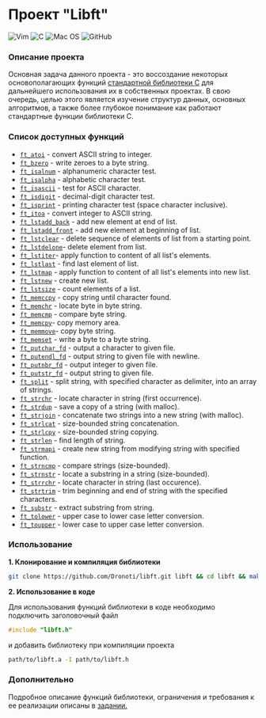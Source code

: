 # Проект "Libft"
![Vim](https://img.shields.io/badge/VIM-%2311AB00.svg?style=for-the-badge&logo=vim&logoColor=white)
![C](https://img.shields.io/badge/c-%2300599C.svg?style=for-the-badge&logo=c&logoColor=white)
![Mac OS](https://img.shields.io/badge/mac%20os-000000?style=for-the-badge&logo=macos&logoColor=F0F0F0)
![GitHub](https://img.shields.io/badge/github-%23121011.svg?style=for-the-badge&logo=github&logoColor=white)

### Описание проекта
Основная задача данного проекта - это воссоздание некоторых основополагающих функций [стандартной библиотеки С](https://en.wikipedia.org/wiki/C_standard_library) для дальнейшего использования их в собственных проектах.
В свою очередь, целью этого является изучение структур данных, основных алгоритмов, а также более глубокое понимание как работают стандартные функции библиотеки С.

### Список доступных функций
* [`ft_atoi`](./ft_atoi.c) - convert ASCII string to integer.
* [`ft_bzero`](./ft_bzero.c) - write zeroes to a byte string.
* [`ft_isalnum`](./ft_isalnum.c) - alphanumeric character test.
* [`ft_isalpha`](./ft_isalpha.c) - alphabetic character test.
* [`ft_isascii`](./ft_isascii.c) - test for ASCII character.
* [`ft_isdigit`](./ft_isdigit.c) - decimal-digit character test.
* [`ft_isprint`](./ft_isprint.c) - printing character test (space character inclusive).
* [`ft_itoa`](./ft_itoa.c) - convert integer to ASCII string.
* [`ft_lstadd_back`](./ft_lstadd_back.c) - add new element at end of list.
* [`ft_lstadd_front`](./ft_lstadd_front.c) - add new element at beginning of list.
* [`ft_lstclear`](./ft_lstclear.c) - delete sequence of elements of list from a starting point.
* [`ft_lstdelone`](./ft_lstdelone.c)- delete element from list.
* [`ft_lstiter`](./ft_lstiter.c)- apply function to content of all list's elements.
* [`ft_lstlast`](./ft_lstlast.c) - find last element of list.
* [`ft_lstmap`](./ft_lstmap.c) - apply function to content of all list's elements into new list.
* [`ft_lstnew`](./ft_lstnew.c) - create new list.
* [`ft_lstsize`](./ft_lstsize.c) - count elements of a list.
* [`ft_memccpy`](./ft_memccpy.c) - copy string until character found.
* [`ft_memchr`](./ft_memchr.c) - locate byte in byte string.
* [`ft_memcmp`](./ft_memcmp.c) - compare byte string.
* [`ft_memcpy`](./ft_memcpy.c)- copy memory area.
* [`ft_memmove`](./ft_memmove.c)- copy byte string.
* [`ft_memset`](./ft_memset.c) - write a byte to a byte string.
* [`ft_putchar_fd`](./ft_putchar_fd.c) - output a character to given file.
* [`ft_putendl_fd`](./ft_putendl_fd.c) - output string to given file with newline.
* [`ft_putnbr_fd`](./ft_putnbr_fd.c) - output integer to given file.
* [`ft_putstr_fd`](./ft_putstr_fd.c) - output string to given file.
* [`ft_split`](./ft_split.c) - split string, with specified character as delimiter, into an array of strings.
* [`ft_strchr`](./ft_strchr.c) - locate character in string (first occurrence).
* [`ft_strdup`](./ft_strdup.c) - save a copy of a string (with malloc).
* [`ft_strjoin`](./ft_strjoin.c) - concatenate two strings into a new string (with malloc).
* [`ft_strlcat`](./ft_strlcat.c) - size-bounded string concatenation.
* [`ft_strlcpy`](./ft_strlcpy.c) - size-bounded string copying.
* [`ft_strlen`](./ft_strlen.c) - find length of string.
* [`ft_strmapi`](./ft_strmapi.c) - create new string from modifying string with specified function.
* [`ft_strncmp`](./ft_strncmp.c) - compare strings (size-bounded).
* [`ft_strnstr`](./ft_strnstr.c) - locate a substring in a string (size-bounded).
* [`ft_strrchr`](./ft_strrchr.c) - locate character in string (last occurence).
* [`ft_strtrim`](./ft_strtrim.c) - trim beginning and end of string with the specified characters.
* [`ft_substr`](./ft_substr.c) - extract substring from string.
* [`ft_tolower`](./ft_tolower.c) - upper case to lower case letter conversion.
* [`ft_toupper`](./ft_toupper.c) - lower case to upper case letter conversion.

### Использование
**1. Клонирование и компиляция библиотеки**
```bash
git clone https://github.com/Dronoti/libft.git libft && cd libft && make && make clean
```
**2. Использование в коде**

Для использования функций библиотеки в коде необходимо подключить заголовочный файл
```C
#include "libft.h"
```
и добавить библиотеку при компиляции проекта
```bash
path/to/libft.a -I path/to/libft.h
```

### Дополнительно
Подробное описание функций библиотеки, ограничения и требования к ее реализации описаны в [задании.](./libft.pdf)
